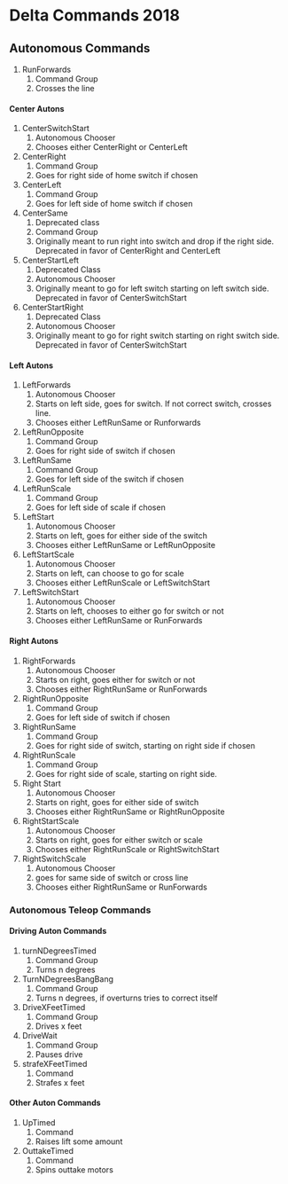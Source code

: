 # Delta Commands 2018

## Autonomous Commands
1. RunForwards
    1. Command Group
    2. Crosses the line
#### Center Autons
1. CenterSwitchStart
    1. Autonomous Chooser
    2. Chooses either CenterRight or CenterLeft
2. CenterRight
    1. Command Group
    2. Goes for right side of home switch if chosen
3. CenterLeft
    1. Command Group
    2. Goes for left side of home switch if chosen
4. CenterSame
    1. Deprecated class
    2. Command Group
    3. Originally meant to run right into switch and drop if the right side. Deprecated in favor of CenterRight and CenterLeft
5. CenterStartLeft
    1. Deprecated Class
    2. Autonomous Chooser
    3. Originally meant to go for left switch starting on left switch side. Deprecated in favor of CenterSwitchStart
6. CenterStartRight
    1. Deprecated Class
    2. Autonomous Chooser
    3. Originally meant to go for right switch starting on right switch side. Deprecated in favor of CenterSwitchStart
#### Left Autons
1. LeftForwards
    1. Autonomous Chooser
    2. Starts on left side, goes for switch. If not correct switch, crosses line.
    3. Chooses either LeftRunSame or Runforwards
2. LeftRunOpposite
    1. Command Group
    2. Goes for right side of switch if chosen
3. LeftRunSame
    1. Command Group
    2. Goes for left side of the switch if chosen
4. LeftRunScale
    1. Command Group
    2. Goes for left side of scale if chosen
5. LeftStart
    1. Autonomous Chooser
    2. Starts on left, goes for either side of the switch
    3. Chooses either LeftRunSame or LeftRunOpposite
6. LeftStartScale
    1. Autonomous Chooser
    2. Starts on left, can choose to go for scale
    3. Chooses either LeftRunScale or LeftSwitchStart
7. LeftSwitchStart
    1. Autonomous Chooser
    2. Starts on left, chooses to either go for switch or not
    3. Chooses either LeftRunSame or RunForwards
#### Right Autons
1. RightForwards
    1. Autonomous Chooser
    2. Starts on right, goes either for switch or not
    3. Chooses either RightRunSame or RunForwards
2. RightRunOpposite
    1. Command Group
    2. Goes for left side of switch if chosen
3. RightRunSame
    1. Command Group
    2. Goes for right side of switch, starting on right side if chosen
4. RightRunScale
    1. Command Group
    2. Goes for right side of scale, starting on right side.
5. Right Start
    1. Autonomous Chooser
    2. Starts on right, goes for either side of switch
    3. Chooses either RightRunSame or RightRunOpposite
6. RightStartScale
    1. Autonomous Chooser
    2. Starts on right, goes for either switch or scale
    3. Chooses either RightRunScale or RightSwitchStart
7. RightSwitchScale
    1. Autonomous Chooser
    2. goes for same side of switch or cross line
    3. Chooses either RightRunSame or RunForwards
### Autonomous Teleop Commands
#### Driving Auton Commands
1. turnNDegreesTimed
    1. Command Group
    2. Turns n degrees
2. TurnNDegreesBangBang
    1. Command Group
    2. Turns n degrees, if overturns tries to correct itself
3. DriveXFeetTimed
    1. Command Group
    2. Drives x feet
4. DriveWait
    1. Command Group
    2. Pauses drive
5. strafeXFeetTimed
    1. Command
    2. Strafes x feet
#### Other Auton Commands
1. UpTimed
    1. Command
    2. Raises lift some amount
 2. OuttakeTimed
    1. Command
    2. Spins outtake motors



